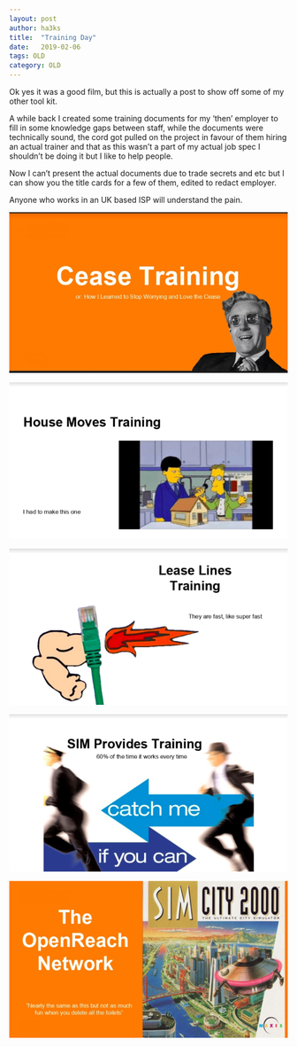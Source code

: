 ```yaml
---
layout: post
author: ha3ks
title:  "Training Day"
date:   2019-02-06
tags: OLD
category: OLD
---
```


Ok yes it was a good film, but this is actually a post to show off some of my other tool kit.

A while back I created some training documents for my ‘then’ employer to fill in some knowledge gaps between staff, while the documents were technically sound, the cord got pulled on the project in favour of them hiring an actual trainer and that as this wasn’t a part of my actual job spec I shouldn’t be doing it but I like to help people.
<!--more-->

Now I can’t present the actual documents due to trade secrets and etc but I can show you the title cards for a few of them, edited to redact employer.

Anyone who works in an UK based ISP will understand the pain.

[![1](/assets/blog/content/cease_training.jpg)](/assets/blog/content/cease_training.jpg)

[![2](/assets/blog/content/house_moves.jpg)](/assets/blog/content/house_moves.jpg)

[![3](/assets/blog/content/lease_lines.jpg)](/assets/blog/content/lease_lines.jpg)

[![4](/assets/blog/content/sim_provides.jpg)](/assets/blog/content/sim_provides.jpg)

[![5](/assets/blog/content/or_network.jpg)](/assets/blog/content/or_network.jpg)